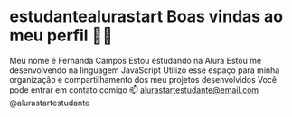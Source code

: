 # estudantealurastart Boas vindas ao meu perfil 💙💙
Meu nome é Fernanda Campos
Estou estudando na Alura
Estou me desenvolvendo na linguagem JavaScript
Utilizo esse espaço para minha organização e compartilhamento dos meu projetos desenvolvidos
Você pode entrar em contato comigo 📫
alurastartestudante@email.com
@alurastartestudante
